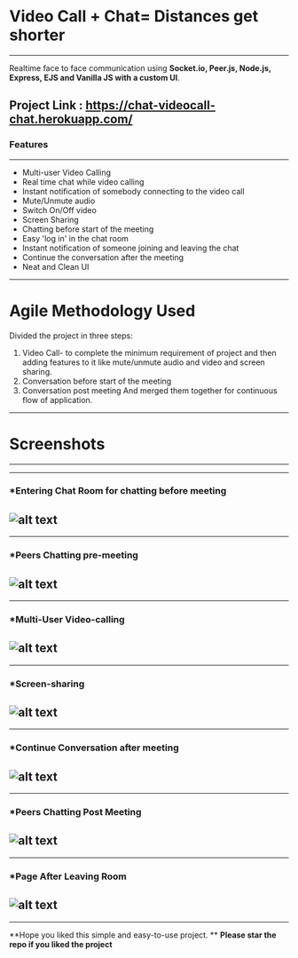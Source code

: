 # Video Call + Chat= Distances get shorter
---
Realtime face to face communication using **Socket.io, Peer.js, Node.js, Express, EJS and Vanilla JS with a custom UI**. 

**Project Link** : https://chat-videocall-chat.herokuapp.com/
---
### Features
---
* Multi-user Video Calling
* Real time chat while video calling
* Instant notification of somebody connecting to the video call 
* Mute/Unmute audio
* Switch On/Off video
* Screen Sharing
* Chatting before start of the meeting
* Easy 'log in' in the chat room 
* Instant notification of someone joining and leaving the chat
* Continue the conversation after the meeting
* Neat and Clean UI
---
# Agile Methodology Used

Divided the project in three steps:
1. Video Call- to complete the minimum requirement of project and then adding features to it like mute/unmute audio and video and screen sharing.
2. Conversation before start of the meeting 
3. Conversation post meeting
And merged them together for continuous flow of application.

---
# Screenshots
---
---
### *Entering Chat Room for chatting before meeting
![alt text](https://github.com/krish-1806/Video-Call-Final/blob/main/Screenshots/chat-before-meeting.png)
---
---
### *Peers Chatting pre-meeting
![alt text](https://github.com/krish-1806/Video-Call-Final/blob/main/Screenshots/peers-chatting-pre-meeting.png)
---
---
### *Multi-User Video-calling
![alt text](https://github.com/krish-1806/Video-Call-Final/blob/main/Screenshots/video-calling.png)
---
---
### *Screen-sharing
![alt text](https://github.com/krish-1806/Video-Call-Final/blob/main/Screenshots/screen-sharing.png)
---
---
### *Continue Conversation after meeting
![alt text](https://github.com/krish-1806/Video-Call-Final/blob/main/Screenshots/chat-after-meeting.png)
---
---
### *Peers Chatting Post Meeting
![alt text](https://github.com/krish-1806/Video-Call-Final/blob/main/Screenshots/peers-chatting-post-meeting.png)
---
---
### *Page After Leaving Room 
![alt text](https://github.com/krish-1806/Video-Call-Final/blob/main/Screenshots/last-page.png)
---
---
**Hope you liked this simple and easy-to-use project. **
**Please star the repo if you liked the project**



